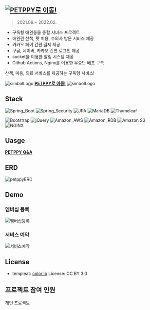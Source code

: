## <a target="_blank" href="http://petppy.shop/"><img alt="PETPPY로 이동!" src="https://user-images.githubusercontent.com/50799296/155329981-c53b31e2-6b69-4851-a1a7-e89d006ac097.JPG"/><a/>

> 2021.09.~ 2022.02.

 - 구독형 애완동물 종합 서비스 프로젝트
 - 애완견 산책, 펫 미용, 수의사 방문 서비스 제공
 - 카카오 페이 간편 결제 제공
 - 구글, 네이버, 카카오 간편 로그인 제공
 - socket을 이용한 알림 시스템 제공
 - Github Actions, Nginx를 이용한 무중단 배포 구축
 
 산책, 미용, 의료 서비스를 제공하는 구독형 서비스!
 
![simbolLogo](https://user-images.githubusercontent.com/50799296/155330350-297489be-46f1-4904-9bad-3155ba78f7d1.PNG)  **[PETPPY로 이동!](http://petppy.shop/)** ![simbolLogo](https://user-images.githubusercontent.com/50799296/155330350-297489be-46f1-4904-9bad-3155ba78f7d1.PNG)



## Stack
<img alt="Spring_Boot" src ="https://img.shields.io/badge/Spring_Boot-6DB33F.svg?&style=for-the-badge&logo=Spring-Boot&logoColor=white"/> <img alt="Spring_Security" src ="https://img.shields.io/badge/Spring Security-6DB33F.svg?&style=for-the-badge&logo=Spring Security&logoColor=white"/> 
<img alt="JPA" src ="https://img.shields.io/badge/JPA-59666C.svg?&style=for-the-badge&logo=Hibernate&logoColor=white"/>
<img alt="MariaDB" src ="https://img.shields.io/badge/MariaDB-003545.svg?&style=for-the-badge&logo=MariaDB&logoColor=white"/> 
<img alt="Thymeleaf" src ="https://img.shields.io/badge/Thymeleaf-005F0F.svg?&style=for-the-badge&logo=Thymeleaf&logoColor=white"/>
 
<img alt="Bootstrap" src ="https://img.shields.io/badge/Bootstrap-7952B3.svg?&style=for-the-badge&logo=Bootstrap&logoColor=white"/> <img alt="jQuery" src ="https://img.shields.io/badge/jQuery-0769AD.svg?&style=for-the-badge&logo=jQuery&logoColor=white"/>
<img alt="Amazon_AWS" src ="https://img.shields.io/badge/Amazon_AWS-232F3E.svg?&style=for-the-badge&logo=Amazon-AWS&logoColor=white"/>
<img alt="Amazon_RDB" src ="https://img.shields.io/badge/ Amazon RDB-232F3E.svg?&style=for-the-badge&logo=Amazon DynamoDB&logoColor=white"/>
<img alt="Amazon S3" src ="https://img.shields.io/badge/ Amazon S3-569A31.svg?&style=for-the-badge&logo=Amazon S3&logoColor=white"/>
<img alt="NGINX" src ="https://img.shields.io/badge/NGINX-009639.svg?&style=for-the-badge&logo=NGINX&logoColor=white"/>



## Uasge
 **<a href="http://petppy.shop/QnA" target="_blank">PETPPY Q&A</a>**
 
## ERD
![petppyERD](https://user-images.githubusercontent.com/50799296/155330993-be000128-0b16-4111-beab-687cd16262f2.jpg)

## Demo
 ### 멤버십 등록
 
 ![멤버십등록](https://user-images.githubusercontent.com/50799296/155343828-e759c7d7-c35e-48f8-88d2-65109e2fb534.gif)

 ### 서비스 예약
 
 ![서비스예약](https://user-images.githubusercontent.com/50799296/155343968-769116dd-98ac-4693-add6-e5f09f2c296c.gif)

## License
 - templeat: [colorlib](https://colorlib.com/wp/template/petsitting/) License: CC BY 3.0
 
## 프로젝트 참여 인원
 개인 프로젝트

